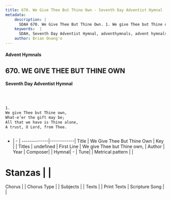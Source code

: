 ```yaml
---
title: 670. We Give Thee But Thine Own - Seventh Day Adventist Hymnal
metadata:
    description: |
      SDAH 670. We Give Thee But Thine Own. 1. We give Thee but Thine own, What-e’er the gift may be; All that we have is Thine alone, A trust, O Lord, from Thee.
    keywords:  |
      SDAH, Seventh Day Adventist Hymnal, adventhymnals, advent hymnals, We Give Thee But Thine Own, We give Thee but Thine own, 
    author: Brian Onang'o
---
```


#### Advent Hymnals
## 670. WE GIVE THEE BUT THINE OWN
#### Seventh Day Adventist Hymnal

```txt



1.
We give Thee but Thine own,
What-e’er the gift may be;
All that we have is Thine alone,
A trust, O Lord, from Thee.



```

- |   -  |
-------------|------------|
Title | We Give Thee But Thine Own |
Key |  |
Titles | undefined |
First Line | We give Thee but Thine own, |
Author | 
Year | 
Composer|  |
Hymnal|  - |
Tune|  |
Metrical pattern | |
# Stanzas |  |
Chorus |  |
Chorus Type |  |
Subjects |  |
Texts |  |
Print Texts | 
Scripture Song |  |
  
